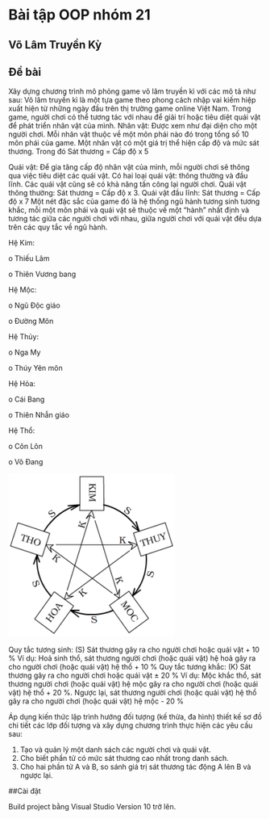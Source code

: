 # Bài tập OOP nhóm 21
## Võ Lâm Truyền Kỳ

## Đề bài
Xây dựng chương trình mô phỏng game võ lâm truyền kì với các mô tả như sau: 
Võ lâm truyền kì là một tựa game theo phong cách nhập vai kiếm hiệp xuất hiện từ những ngày đầu trên thị trường game online Việt Nam. Trong game, người chơi có thể tương tác với nhau để giải trí hoặc tiêu diệt quái vật để phát triển nhân vật của mình. 
Nhân vật: Được xem như đại diện cho một người chơi. Mỗi nhân vật thuộc về một môn phái nào đó trong tổng số 10 môn phái của game. Một nhân vật có một giá trị thể hiện cấp độ và mức sát thương. Trong đó Sát thương = Cấp độ x 5

 Quái vật: Để gia tăng cấp độ nhân vật của mình, mỗi người chơi sẽ thông qua việc tiêu diệt các quái vật. Có hai loại quái vật: thông thường và đầu lĩnh. Các quái vật cũng sẽ có khả năng tấn công lại người chơi. Quái vật thông thường: Sát thương = Cấp độ x 3. Quái vật đầu lĩnh: Sát thương = Cấp độ x 7 
Một nét đặc sắc của game đó là hệ thống ngũ hành tương sinh tương khắc, mỗi một môn phái và quái vật sẽ thuộc về một “hành” nhất định và tương tác giữa các người chơi với nhau, giữa người chơi với quái vật đều dựa trên các quy tắc về ngũ hành.

Hệ Kim: 

 o Thiếu Lâm 
 
 o Thiên Vương bang 

Hệ Mộc: 

 o Ngũ Độc giáo 
 
 o Đường Môn 

Hệ Thủy: 

 o Nga My 
 
 o Thúy Yên môn 

Hệ Hỏa: 

 o Cái Bang 
 
 o Thiên Nhẫn giáo 

Hệ Thổ: 

 o Côn Lôn 
 
 o Võ Đang 

![alt text](https://github.com/realhaidinh/BaiTapOOPNhom21/blob/main/nguhanh.png?raw=true)

Quy tắc tương sinh: (S) Sát thương gây ra cho người chơi hoặc quái vật + 10 % 
Ví dụ: Hoả sinh thổ, sát thương người chơi (hoặc quái vật) hệ hoả gây ra cho người chơi (hoặc quái vật) hệ thổ + 10 % 
Quy tắc tương khắc: (K) Sát thương gây ra cho người chơi hoặc quái vật ± 20 % 
Ví dụ: Mộc khắc thổ, sát thương người chơi (hoặc quái vật) hệ mộc gây ra cho người chơi (hoặc quái vật) hệ thổ + 20 %. Ngược lại, sát thương người chơi (hoặc quái vật) hệ thổ gây ra cho người chơi (hoặc quái vật) hệ mộc - 20 %

Áp dụng kiến thức lập trình hướng đối tượng (kế thừa, đa hình) thiết kế sơ đồ chi tiết các lớp đối tượng và xây dựng chương trình thực hiện các yêu cầu sau: 
1. Tạo và quản lý một danh sách các người chơi và quái vật.  
2. Cho biết phần tử có mức sát thương cao nhất trong danh sách. 
3. Cho hai phần tử A và B, so sánh giá trị sát thương tác động A lên B và ngược lại. 

##Cài đặt

Build project bằng Visual Studio Version 10 trở lên.
